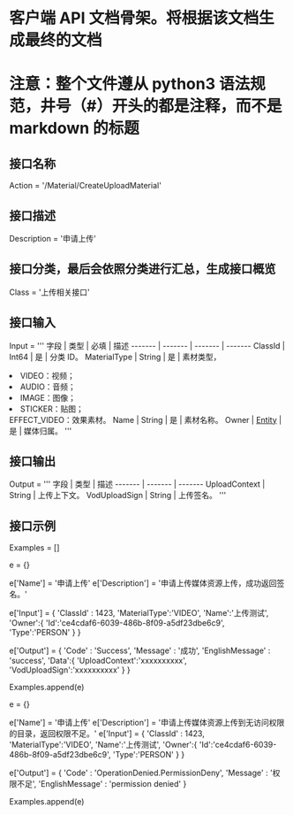 # 客户端 API 文档骨架。将根据该文档生成最终的文档
# 注意：整个文件遵从 python3 语法规范，井号（#）开头的都是注释，而不是 markdown 的标题
## 接口名称
Action = '/Material/CreateUploadMaterial'

## 接口描述
Description = '申请上传'

## 接口分类，最后会依照分类进行汇总，生成接口概览
Class = '上传相关接口'

## 接口输入
Input = '''
字段 | 类型 | 必填 | 描述
------- | ------- | ------- | -------
ClassId | Int64 | 是 | 分类 ID。 
MaterialType | String | 是 | 素材类型，<li>VIDEO：视频；</li><li>AUDIO：音频；</li><li>IMAGE：图像；</li><li>STICKER：贴图；</li></li>EFFECT_VIDEO：效果素材。</li> 
Name | String | 是 | 素材名称。
Owner | [Entity](https://cloud.tencent.com/document/api/1156/40360#Entity)  | 是 | 媒体归属。 
'''

## 接口输出
Output = '''
字段 | 类型 | 描述
------- | ------- | -------
UploadContext | String | 上传上下文。
VodUploadSign | String | 上传签名。 
'''

## 接口示例
Examples = []

e = {}

e['Name'] = '申请上传'
e['Description'] = '申请上传媒体资源上传，成功返回签名。'

e['Input'] = {
	'ClassId' : 1423,
	'MaterialType':'VIDEO',
	'Name':'上传测试',
	'Owner':{
	    'Id':'ce4cdaf6-6039-486b-8f09-a5df23dbe6c9',
	    'Type':'PERSON'
	}
}

e['Output'] = {
	'Code' : 'Success',
	'Message' : '成功',
	'EnglishMessage' : 'success',
	'Data':{
	    'UploadContext':'xxxxxxxxxx',
	    'VodUploadSign':'xxxxxxxxxx'
	}
}

Examples.append(e)


e = {}

e['Name'] = '申请上传'
e['Description'] = '申请上传媒体资源上传到无访问权限的目录，返回权限不足。'
e['Input'] = {
	'ClassId' : 1423,
	'MaterialType':'VIDEO',
	'Name':'上传测试',
	'Owner':{
	    'Id':'ce4cdaf6-6039-486b-8f09-a5df23dbe6c9',
	    'Type':'PERSON'
	}
}

e['Output'] = {
	'Code' : 'OperationDenied.PermissionDeny',
	'Message' : '权限不足',
	'EnglishMessage' : 'permission denied'
}

Examples.append(e)
